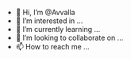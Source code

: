 - 👋 Hi, I’m @Avvalla
- 👀 I’m interested in ...
- 🌱 I’m currently learning ...
- 💞️ I’m looking to collaborate on ...
- 📫 How to reach me ...

<!---
Avvalla/Avvalla is a ✨ special ✨ repository because its `README.md` (this file) appears on your GitHub profile.
You can click the Preview link to take a look at your changes.
--->
